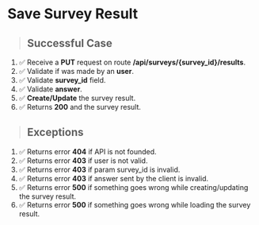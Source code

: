 # Save Survey Result

> ## Successful Case

1. ✅ Receive a **PUT** request on route **/api/surveys/{survey_id}/results**.
2. ✅ Validate if was made by an **user**.
3. ✅ Validate **survey_id** field.
4. ✅ Validate **answer**.
5. ✅ **Create/Update** the survey result.
6. ✅ Returns **200** and the survey result.

> ## Exceptions

1. ✅ Returns error **404** if API is not founded.
2. ✅ Returns error **403** if user is not valid.
3. ✅ Returns error **403** if param survey_id is invalid.
4. ✅ Returns error **403** if answer sent by the client is invalid.
5. ✅ Returns error **500** if something goes wrong while creating/updating the survey result.
6. ✅ Returns error **500** if something goes wrong while loading the survey result.